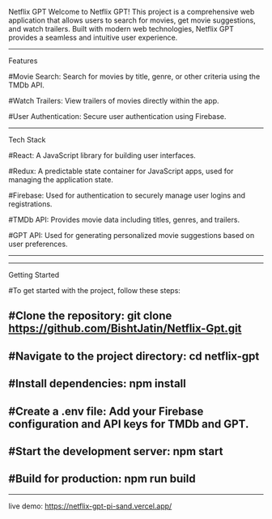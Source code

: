 Netflix GPT 
Welcome to Netflix GPT! This project is a comprehensive web application that allows users to search for movies, get movie suggestions, and watch trailers. Built with modern web technologies, Netflix GPT provides a seamless and intuitive user experience.

------------------------------------------------------------------------------------------------------------------------------------------------------------------------------------------------------------------------------------------------------------------------------------------------------------------------------------------------------------------------------------------------------------------------------------------

Features

#Movie Search: Search for movies by title, genre, or other criteria using the TMDb API.

#Watch Trailers: View trailers of movies directly within the app.

#User Authentication: Secure user authentication using Firebase.

------------------------------------------------------------------------------------------------------------------------------------------------------------------------------------------------------------------------------------------------------------------------------------------------------------------------------------------------------------------------------------------------------------------------------------------

Tech Stack

#React: A JavaScript library for building user interfaces.

#Redux: A predictable state container for JavaScript apps, used for managing the application state.

#Firebase: Used for authentication to securely manage user logins and registrations.

#TMDb API: Provides movie data including titles, genres, and trailers.

#GPT API: Used for generating personalized movie suggestions based on user preferences.

------------------------------------------------------------------------------------------------------------------------------------------------------------------------------------------------------------------------------------------------------------------------------------------------------------------------------------------------------------------------------------------------------------------------------------------

------------------------------------------------------------------------------------------------------------------------------------------------------------------------------------------------------------------------------------------------------------------------------------------------------------------------------------------------------------------------------------------------------------------------------------------



Getting Started


#To get started with the project, follow these steps:

#Clone the repository:
git clone https://github.com/BishtJatin/Netflix-Gpt.git
------------------------------------------------------------------------------------------------------------------------------------------------------------------------------------------------------------------------------------------------------------------------------------------------------------------------------------------------------------------------------------------------------------------------------------------
#Navigate to the project directory:
cd netflix-gpt
------------------------------------------------------------------------------------------------------------------------------------------------------------------------------------------------------------------------------------------------------------------------------------------------------------------------------------------------------------------------------------------------------------------------------------------
#Install dependencies:
npm install
------------------------------------------------------------------------------------------------------------------------------------------------------------------------------------------------------------------------------------------------------------------------------------------------------------------------------------------------------------------------------------------------------------------------------------------
#Create a .env file:
Add your Firebase configuration and API keys for TMDb and GPT.
------------------------------------------------------------------------------------------------------------------------------------------------------------------------------------------------------------------------------------------------------------------------------------------------------------------------------------------------------------------------------------------------------------------------------------------
#Start the development server:
npm start
------------------------------------------------------------------------------------------------------------------------------------------------------------------------------------------------------------------------------------------------------------------------------------------------------------------------------------------------------------------------------------------------------------------------------------------
#Build for production:
npm run build
------------------------------------------------------------------------------------------------------------------------------------------------------------------------------------------------------------------------------------------------------------------------------------------------------------------------------------------------------------------------------------------------------------------------------------------
------------------------------------------------------------------------------------------------------------------------------------------------------------------------------------------------------------------------------------------------------------------------------------------------------------------------------------------------------------------------------------------------------------------------------------------
live demo: https://netflix-gpt-pi-sand.vercel.app/
